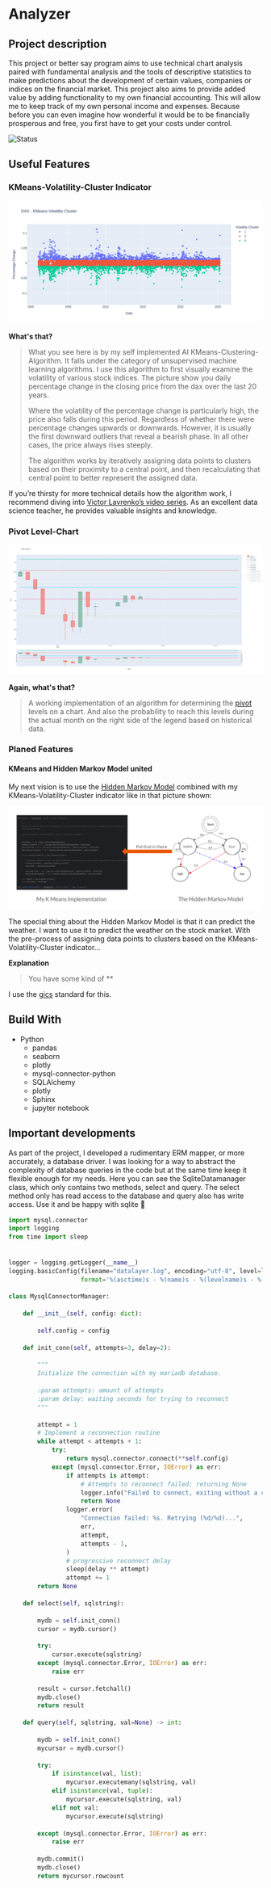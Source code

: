 # Analyzer 
## Project description
This project or better say program aims to use technical chart analysis paired with fundamental analysis and the tools 
of descriptive statistics to make predictions about the development of certain values, companies or indices on the 
financial market. This project also aims to provide added value by adding functionality to my own financial accounting. 
This will allow me to keep track of my own personal income and expenses. Because before you can even imagine how 
wonderful it would be to be financially prosperous and free, you first have to get your costs under control.

![Status](https://img.shields.io/badge/Status-In%20Development-yellow)
## Useful Features

### KMeans-Volatility-Cluster Indicator
![DAX-KMeans.png](docs/pics/DAX-KMeans.png)

**What's that?**

> What you see here is by my self implemented AI KMeans-Clustering-Algorithm. It falls under the category of unsupervised
> machine learning algorithms. I use this algorithm to first visually examine the volatility of various stock indices.
> The picture show you daily percentage change in the closing price from the dax over the last 20 years.
> 
> Where the volatility of the percentage change is particularly high, the price also falls during this period. Regardless 
> of whether there were percentage changes upwards or downwards. However, it is usually the first downward outliers that 
> reveal a bearish phase. In all other cases, the price always rises steeply.
>
> The algorithm works by iteratively assigning data points to clusters based on their proximity to a central point, and 
> then recalculating that central point to better represent the assigned data.

If you’re thirsty for more technical details how the algorithm work, I recommend diving into 
[Victor Lavrenko’s video series](https://www.youtube.com/watch?v=_aWzGGNrcic&list=PLIKsw1YCzYKPYvPtUbrcsDT5Y2ILcRm1D&index=29). 
As an excellent data science teacher, he provides valuable insights and knowledge. 


### Pivot Level-Chart

![example-pivots.png](docs/pics/example-pivots.png)

**Again, what's that?**

> A working implementation of an algorithm for determining the 
> [pivot](https://chartschool.stockcharts.com/table-of-contents/technical-indicators-and-overlays/technical-overlays/pivot-points) 
> levels on a chart. And also the probability to reach this levels during the actual month on the right side of the legend 
> based on historical data.

### Planed Features

#### KMeans and Hidden Markov Model united
My next vision is to use the [Hidden Markov Model](https://en.wikipedia.org/wiki/Hidden_Markov_model) combined with my
KMeans-Volatility-Cluster indicator like in that picture shown:

![Kmeans-HMM-united.png](docs/pics/Kmeans-HMM-united.png)

The special thing about the Hidden Markov Model is that it can predict the weather. I want to use it to predict the 
weather on the stock market. With the pre-process of assigning data points to clusters based on the 
KMeans-Volatility-Cluster indicator...

**Explanation**
> You have some kind of **

I use the [gics](https://en.wikipedia.org/wiki/Global_Industry_Classification_Standard) standard for this.

## Build With
- Python
	- pandas
	- seaborn
    - plotly
	- mysql-connector-python
    - SQLAlchemy
	- plotly
    - Sphinx
    - jupyter notebook

## Important developments
As part of the project, I developed a rudimentary ERM mapper, or more accurately, a database driver. I was looking for 
a way to abstract the complexity of database queries in the code but at the same time keep it flexible enough for my 
needs. Here you can see the SqliteDatamanager class, which only contains two methods, select and query. The select 
method only has read access to the database and query also has write access. Use it and be happy with sqlite :slightly_smiling_face:

```python
import mysql.connector
import logging
from time import sleep


logger = logging.getLogger(__name__)
logging.basicConfig(filename="datalayer.log", encoding="utf-8", level=logging.ERROR,
                    format='%(asctime)s - %(name)s - %(levelname)s - %(message)s', datefmt='%Y-%m-%d, %H:%M:%S')

class MysqlConnectorManager:

    def __init__(self, config: dict):

        self.config = config

    def init_conn(self, attempts=3, delay=2):

        """
        Initialize the connection with my mariadb database.

        :param attempts: amount of attempts
        :param delay: waiting seconds for trying to reconnect
        """

        attempt = 1
        # Implement a reconnection routine
        while attempt < attempts + 1:
            try:
                return mysql.connector.connect(**self.config)
            except (mysql.connector.Error, IOError) as err:
                if attempts is attempt:
                    # Attempts to reconnect failed; returning None
                    logger.info("Failed to connect, exiting without a connection: %s", err)
                    return None
                logger.error(
                    "Connection failed: %s. Retrying (%d/%d)...",
                    err,
                    attempt,
                    attempts - 1,
                )
                # progressive reconnect delay
                sleep(delay ** attempt)
                attempt += 1
        return None

    def select(self, sqlstring):

        mydb = self.init_conn()
        cursor = mydb.cursor()

        try:
            cursor.execute(sqlstring)
        except (mysql.connector.Error, IOError) as err:
            raise err

        result = cursor.fetchall()
        mydb.close()
        return result

    def query(self, sqlstring, val=None) -> int:

        mydb = self.init_conn()
        mycursor = mydb.cursor()

        try:
            if isinstance(val, list):
                mycursor.executemany(sqlstring, val)
            elif isinstance(val, tuple):
                mycursor.execute(sqlstring, val)
            elif not val:
                mycursor.execute(sqlstring)

        except (mysql.connector.Error, IOError) as err:
            raise err

        mydb.commit()
        mydb.close()
        return mycursor.rowcount

```